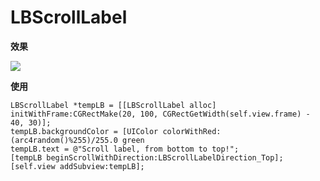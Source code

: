 # LBScrollLabel


**效果**

![](http://www.luobbe.com/content/images/2015/09/scrollLabel.gif)

**使用**

```
LBScrollLabel *tempLB = [[LBScrollLabel alloc] initWithFrame:CGRectMake(20, 100, CGRectGetWidth(self.view.frame) - 40, 30)];
tempLB.backgroundColor = [UIColor colorWithRed:(arc4random()%255)/255.0 green
tempLB.text = @"Scroll label, from bottom to top!";
[tempLB beginScrollWithDirection:LBScrollLabelDirection_Top];
[self.view addSubview:tempLB];

```